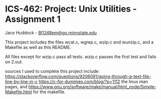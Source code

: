 # ICS-462: Project: Unix Utilities - Assignment 1
Jace Huddock - Bl1248em@go.minnstate.edu

This project includes the files wcat.c, wgrep.c, wzip.c and wunzip.c, and a Makefile as well as this README.

All files except for wzip.c pass all tests. wzip.c passes the first test and fails on 2.out. 


sources I used to complete this project include:
https://stackoverflow.com/questions/9206091/going-through-a-text-file-line-by-line-in-c
https://c-for-dummies.com/blog/?p=1112
the linux man pages,
and 
https://www.gnu.org/software/make/manual/html_node/Simple-Makefile.html for the makefile.




